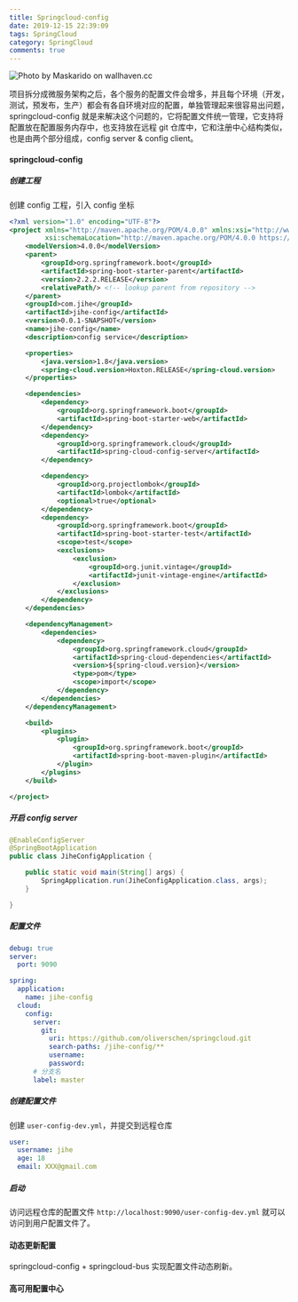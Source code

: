```yaml
---
title: Springcloud-config
date: 2019-12-15 22:39:09
tags: SpringCloud
category: SpringCloud
comments: true
---
```


![Photo by Maskarido on wallhaven.cc](/springcloud-config.png)

项目拆分成微服务架构之后，各个服务的配置文件会增多，并且每个环境（开发，测试，预发布，生产）都会有各自环境对应的配置，单独管理起来很容易出问题，springcloud-config 就是来解决这个问题的，它将配置文件统一管理，它支持将配置放在配置服务内存中，也支持放在远程 git 仓库中，它和注册中心结构类似，也是由两个部分组成，config server & config client。

<!--more-->

#### springcloud-config

##### 创建工程

创建 config 工程，引入 config 坐标
```xml
<?xml version="1.0" encoding="UTF-8"?>
<project xmlns="http://maven.apache.org/POM/4.0.0" xmlns:xsi="http://www.w3.org/2001/XMLSchema-instance"
         xsi:schemaLocation="http://maven.apache.org/POM/4.0.0 https://maven.apache.org/xsd/maven-4.0.0.xsd">
    <modelVersion>4.0.0</modelVersion>
    <parent>
        <groupId>org.springframework.boot</groupId>
        <artifactId>spring-boot-starter-parent</artifactId>
        <version>2.2.2.RELEASE</version>
        <relativePath/> <!-- lookup parent from repository -->
    </parent>
    <groupId>com.jihe</groupId>
    <artifactId>jihe-config</artifactId>
    <version>0.0.1-SNAPSHOT</version>
    <name>jihe-config</name>
    <description>config service</description>

    <properties>
        <java.version>1.8</java.version>
        <spring-cloud.version>Hoxton.RELEASE</spring-cloud.version>
    </properties>

    <dependencies>
        <dependency>
            <groupId>org.springframework.boot</groupId>
            <artifactId>spring-boot-starter-web</artifactId>
        </dependency>
        <dependency>
            <groupId>org.springframework.cloud</groupId>
            <artifactId>spring-cloud-config-server</artifactId>
        </dependency>

        <dependency>
            <groupId>org.projectlombok</groupId>
            <artifactId>lombok</artifactId>
            <optional>true</optional>
        </dependency>
        <dependency>
            <groupId>org.springframework.boot</groupId>
            <artifactId>spring-boot-starter-test</artifactId>
            <scope>test</scope>
            <exclusions>
                <exclusion>
                    <groupId>org.junit.vintage</groupId>
                    <artifactId>junit-vintage-engine</artifactId>
                </exclusion>
            </exclusions>
        </dependency>
    </dependencies>

    <dependencyManagement>
        <dependencies>
            <dependency>
                <groupId>org.springframework.cloud</groupId>
                <artifactId>spring-cloud-dependencies</artifactId>
                <version>${spring-cloud.version}</version>
                <type>pom</type>
                <scope>import</scope>
            </dependency>
        </dependencies>
    </dependencyManagement>

    <build>
        <plugins>
            <plugin>
                <groupId>org.springframework.boot</groupId>
                <artifactId>spring-boot-maven-plugin</artifactId>
            </plugin>
        </plugins>
    </build>

</project>

```

##### 开启 config server
```java
@EnableConfigServer
@SpringBootApplication
public class JiheConfigApplication {

    public static void main(String[] args) {
        SpringApplication.run(JiheConfigApplication.class, args);
    }

}
```

##### 配置文件
```yml
debug: true
server:
  port: 9090

spring:
  application:
    name: jihe-config
  cloud:
    config:
      server:
        git:
          uri: https://github.com/oliverschen/springcloud.git
          search-paths: /jihe-config/**
          username: 
          password:
      # 分支名
      label: master
```
##### 创建配置文件
创建 `user-config-dev.yml`，并提交到远程仓库
```yml
user:
  username: jihe
  age: 18
  email: XXX@gmail.com
```

##### 启动
访问远程仓库的配置文件 `http://localhost:9090/user-config-dev.yml` 就可以访问到用户配置文件了。

#### 动态更新配置

springcloud-config + springcloud-bus 实现配置文件动态刷新。




#### 高可用配置中心

